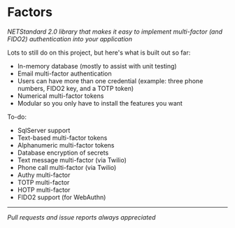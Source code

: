 # Factors
*NETStandard 2.0 library that makes it easy to implement multi-factor (and FIDO2) authentication into your application*

Lots to still do on this project, but here's what is built out so far:
* In-memory database (mostly to assist with unit testing)
* Email multi-factor authentication
* Users can have more than one credential (example: three phone numbers, FIDO2 key, and a TOTP token)
* Numerical multi-factor tokens
* Modular so you only have to install the features you want

To-do:
* SqlServer support
* Text-based multi-factor tokens
* Alphanumeric multi-factor tokens
* Database encryption of secrets
* Text message multi-factor (via Twilio)
* Phone call multi-factor (via Twilio)
* Authy multi-factor
* TOTP multi-factor
* HOTP multi-factor
* FIDO2 support (for WebAuthn)

----------

*Pull requests and issue reports always appreciated*
